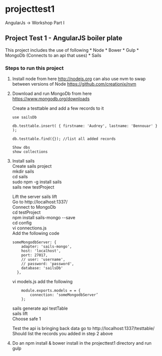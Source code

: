 # projecttest1
AngularJs -> Workshop Part I

## Project Test 1 - AngularJS boiler plate

This project includes the use of following 
	 * Node
	 * Bower
	 * Gulp
	 * MongoDb (Connects to an api that uses)
	 * Sails

### Steps to run this project
 
1. Install node from here http://nodejs.org can also use nvm to swap between versions of Node https://github.com/creationix/nvm 

2. Download and run MongoDb from here https://www.mongodb.org/downloads
	
	Create a testtable and add a few records to it
	```
	use sailsDb

	db.testtable.insert( { firstname: 'Audrey', lastname: 'Bennouar' } );

	db.testtable.find({}); //list all added records

	Show dbs
	show collections
	```

3. Install sails <br>
   Create sails project <br>
	mkdir sails <br>
	cd sails <br>
	sudo npm -g install sails <br>
	sails new testProject <br>

   Lift the server
   	sails lift <br>
    Go to http://localhost:1337/ <br>
    Connect to MongoDb <br>
    cd testProject <br>
    npm install sails-mongo --save <br>
    cd config <br>
    vi connections.js <br>
    Add the following code <br>

	```
    someMongodbServer: {
	    adapter: 'sails-mongo',
	    host: 'localhost',
	    port: 27017,
	    // user: 'username',
	    // password: 'password',
	    database: 'sailsDb'
	  },
	```
	vi models.js add the following

	```
		module.exports.models = = {
			connection: ‘someMongodbServer’
		};
	```
	sails generate api testTable <br>
	sails lift <br>
		 Choose safe 1 <br>

	Test the api is bringing back data go to http://localhost:1337/testtable/ <br>
	Should list the records you added in step 2 above

4. Do an npm install & bower install in the projecttest1 directory and run gulp



